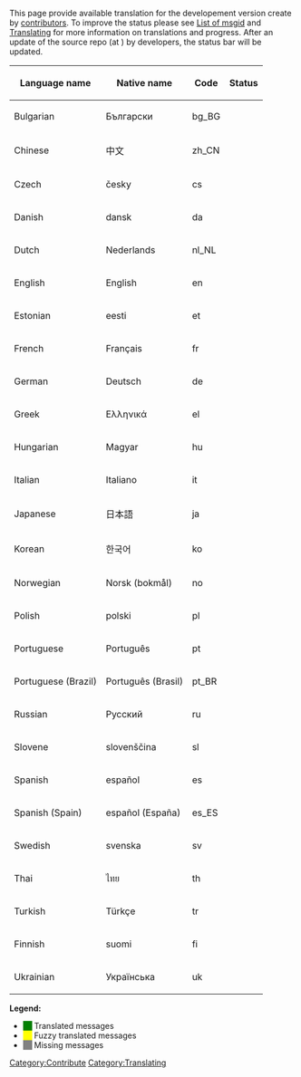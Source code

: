 This page provide available translation for the developement version
create by [contributors](contributors "wikilink"). To improve the status
please see [List of msgid](List_of_msgid "wikilink") and
[Translating](Translating "wikilink") for more information on
translations and progress. After an update of the source repo (at ) by
developers, the status bar will be updated.

<table>
<thead>
<tr class="header">
<th><p>Language name</p></th>
<th><p>Native name</p></th>
<th><p>Code</p></th>
<th><p>Status</p></th>
</tr>
</thead>
<tbody>
<tr class="odd">
<td><p>Bulgarian</p></td>
<td><p>Български</p></td>
<td><p>bg_BG</p></td>
<td></td>
</tr>
<tr class="even">
<td><p>Chinese</p></td>
<td><p>中文</p></td>
<td><p>zh_CN</p></td>
<td></td>
</tr>
<tr class="odd">
<td><p>Czech</p></td>
<td><p>česky</p></td>
<td><p>cs</p></td>
<td></td>
</tr>
<tr class="even">
<td><p>Danish</p></td>
<td><p>dansk</p></td>
<td><p>da</p></td>
<td></td>
</tr>
<tr class="odd">
<td><p>Dutch</p></td>
<td><p>Nederlands</p></td>
<td><p>nl_NL</p></td>
<td></td>
</tr>
<tr class="even">
<td><p>English</p></td>
<td><p>English</p></td>
<td><p>en</p></td>
<td></td>
</tr>
<tr class="odd">
<td><p>Estonian</p></td>
<td><p>eesti</p></td>
<td><p>et</p></td>
<td></td>
</tr>
<tr class="even">
<td><p>French</p></td>
<td><p>Français</p></td>
<td><p>fr</p></td>
<td></td>
</tr>
<tr class="odd">
<td><p>German</p></td>
<td><p>Deutsch</p></td>
<td><p>de</p></td>
<td></td>
</tr>
<tr class="even">
<td><p>Greek</p></td>
<td><p>Ελληνικά</p></td>
<td><p>el</p></td>
<td></td>
</tr>
<tr class="odd">
<td><p>Hungarian</p></td>
<td><p>Magyar</p></td>
<td><p>hu</p></td>
<td></td>
</tr>
<tr class="even">
<td><p>Italian</p></td>
<td><p>Italiano</p></td>
<td><p>it</p></td>
<td></td>
</tr>
<tr class="odd">
<td><p>Japanese</p></td>
<td><p>日本語</p></td>
<td><p>ja</p></td>
<td></td>
</tr>
<tr class="even">
<td><p>Korean</p></td>
<td><p>한국어</p></td>
<td><p>ko</p></td>
<td></td>
</tr>
<tr class="odd">
<td><p>Norwegian</p></td>
<td><p>Norsk (bokmål)</p></td>
<td><p>no</p></td>
<td></td>
</tr>
<tr class="even">
<td><p>Polish</p></td>
<td><p>polski</p></td>
<td><p>pl</p></td>
<td></td>
</tr>
<tr class="odd">
<td><p>Portuguese</p></td>
<td><p>Português</p></td>
<td><p>pt</p></td>
<td></td>
</tr>
<tr class="even">
<td><p>Portuguese (Brazil)</p></td>
<td><p>Português (Brasil)</p></td>
<td><p>pt_BR</p></td>
<td></td>
</tr>
<tr class="odd">
<td><p>Russian</p></td>
<td><p>Русский</p></td>
<td><p>ru</p></td>
<td></td>
</tr>
<tr class="even">
<td><p>Slovene</p></td>
<td><p>slovenščina</p></td>
<td><p>sl</p></td>
<td></td>
</tr>
<tr class="odd">
<td><p>Spanish</p></td>
<td><p>español</p></td>
<td><p>es</p></td>
<td></td>
</tr>
<tr class="even">
<td><p>Spanish (Spain)</p></td>
<td><p>español (España)</p></td>
<td><p>es_ES</p></td>
<td></td>
</tr>
<tr class="odd">
<td><p>Swedish</p></td>
<td><p>svenska</p></td>
<td><p>sv</p></td>
<td></td>
</tr>
<tr class="even">
<td><p>Thai</p></td>
<td><p>ไทย</p></td>
<td><p>th</p></td>
<td></td>
</tr>
<tr class="odd">
<td><p>Turkish</p></td>
<td><p>Türkçe</p></td>
<td><p>tr</p></td>
<td></td>
</tr>
<tr class="even">
<td><p>Finnish</p></td>
<td><p>suomi</p></td>
<td><p>fi</p></td>
<td></td>
</tr>
<tr class="odd">
<td><p>Ukrainian</p></td>
<td><p>Українська</p></td>
<td><p>uk</p></td>
<td></td>
</tr>
</tbody>
</table>

**Legend:**

- <span style="background-color:green;">    </span> Translated messages
- <span style="background-color:yellow;">    </span> Fuzzy translated
  messages
- <span style="background-color:grey;">    </span> Missing messages

[Category:Contribute](Category:Contribute "wikilink")
[Category:Translating](Category:Translating "wikilink")
